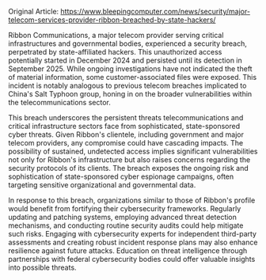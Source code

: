 Original Article: https://www.bleepingcomputer.com/news/security/major-telecom-services-provider-ribbon-breached-by-state-hackers/

Ribbon Communications, a major telecom provider serving critical infrastructures and governmental bodies, experienced a security breach, perpetrated by state-affiliated hackers. This unauthorized access potentially started in December 2024 and persisted until its detection in September 2025. While ongoing investigations have not indicated the theft of material information, some customer-associated files were exposed. This incident is notably analogous to previous telecom breaches implicated to China's Salt Typhoon group, honing in on the broader vulnerabilities within the telecommunications sector.

This breach underscores the persistent threats telecommunications and critical infrastructure sectors face from sophisticated, state-sponsored cyber threats. Given Ribbon's clientele, including government and major telecom providers, any compromise could have cascading impacts. The possibility of sustained, undetected access implies significant vulnerabilities not only for Ribbon's infrastructure but also raises concerns regarding the security protocols of its clients. The breach exposes the ongoing risk and sophistication of state-sponsored cyber espionage campaigns, often targeting sensitive organizational and governmental data.

In response to this breach, organizations similar to those of Ribbon's profile would benefit from fortifying their cybersecurity frameworks. Regularly updating and patching systems, employing advanced threat detection mechanisms, and conducting routine security audits could help mitigate such risks. Engaging with cybersecurity experts for independent third-party assessments and creating robust incident response plans may also enhance resilience against future attacks. Education on threat intelligence through partnerships with federal cybersecurity bodies could offer valuable insights into possible threats.